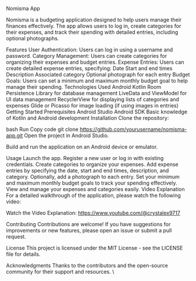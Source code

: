 Nomisma App

Nomisma is a budgeting application designed to help users manage their finances effectively. The app allows users to log in, create categories for their expenses, and track their spending with detailed entries, including optional photographs.

Features
User Authentication: Users can log in using a username and password.
Category Management: Users can create categories for organizing their expenses and budget entries.
Expense Entries: Users can create detailed expense entries, specifying:
Date
Start and end times
Description
Associated category
Optional photograph for each entry
Budget Goals: Users can set a minimum and maximum monthly budget goal to help manage their spending.
Technologies Used
Android
Kotlin
Room Persistence Library for database management
LiveData and ViewModel for UI data management
RecyclerView for displaying lists of categories and expenses
Glide or Picasso for image loading (if using images in entries)
Getting Started
Prerequisites
Android Studio
Android SDK
Basic knowledge of Kotlin and Android development
Installation
Clone the repository:

bash
Run
Copy code
git clone https://github.com/yourusername/nomisma-app.git
Open the project in Android Studio.

Build and run the application on an Android device or emulator.

Usage
Launch the app.
Register a new user or log in with existing credentials.
Create categories to organize your expenses.
Add expense entries by specifying the date, start and end times, description, and category. Optionally, add a photograph to each entry.
Set your minimum and maximum monthly budget goals to track your spending effectively.
View and manage your expenses and categories easily.
Video Explanation
For a detailed walkthrough of the application, please watch the following video:

Watch the Video Explanation:
https://www.youtube.com/@crystalex9717

Contributing
Contributions are welcome! If you have suggestions for improvements or new features, please open an issue or submit a pull request.

License
This project is licensed under the MIT License - see the LICENSE file for details.

Acknowledgments
Thanks to the contributors and the open-source community for their support and resources.
\
